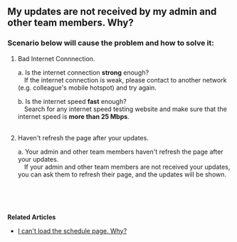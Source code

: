 ## My updates are not received by my admin and other team members. Why?

### Scenario below will cause the problem and how to solve it:

  1. Bad Internet Connnection.<br>

     a. Is the internet connection **strong** enough?<br>
  &emsp;If the internet connection is weak, please contact to another network (e.g. colleague's mobile hotspot) and try again.<br>

     b. Is the internet speed **fast** enough?<br>
  &emsp;Search for any internet speed testing website and make sure that the internet speed is **more than 25 Mbps**.<br><br>

  2. Haven't refresh the page after your updates.<br>

     a.  Your admin and other team members haven't refresh the page after your updates.<br>
   &emsp;If your admin and other team members are not received your updates, you can ask them to refresh their page, and the updates will be shown.

<br><br><br>

**Related Articles**<br>
- [I can't load the schedule page. Why?](Can't_Load_Schedule_Page.md)
